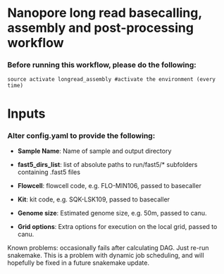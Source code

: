 # Nanopore long read basecalling, assembly and post-processing workflow

### Before running this workflow, please do the following:

	source activate longread_assembly #activate the environment (every time)

# Inputs
### Alter config.yaml to provide the following:
 * **Sample Name**: Name of sample and output directory

 * **fast5_dirs_list**: list of absolute paths to run/fast5/* subfolders containing .fast5 files

 * **Flowcell**: flowcell code, e.g. FLO-MIN106, passed to basecaller

 * **Kit**: kit code, e.g. SQK-LSK109, passed to basecaller

 * **Genome size**: Estimated genome size, e.g. 50m, passed to canu.

 * **Grid options**: Extra options for execution on the local grid, passed to canu.

Known problems: occasionally fails after calculating DAG. Just re-run snakemake.  This is a problem with dynamic job scheduling, and will hopefully be fixed in a future snakemake update.
